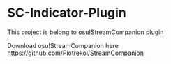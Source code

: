 # SC-Indicator-Plugin
This project is belong to osu!StreamCompanion plugin

Download osu!StreamCompanion here https://github.com/Piotrekol/StreamCompanion

